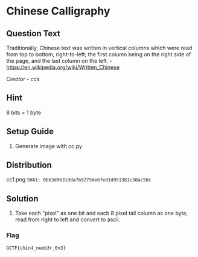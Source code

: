 # Chinese Calligraphy

## Question Text
Traditionally, Chinese text was written in vertical columns which were read from top to bottom, right-to-left; the first column being on the right side of the page, and the last column on the left. -https://en.wikipedia.org/wiki/Written_Chinese 

*Creator - ccs*

## Hint
8 bits = 1 byte

## Setup Guide
1. Generate image with cc.py

## Distribution
cc1.png `SHA1: 0bb3d0631dda7b92756e6fed1d951381c38ac58c`

## Solution
1. Take each "pixel" as one bit and each 8 pixel tall column as one byte, read from right to left and convert to ascii.

### Flag
`GCTF{chin4_numb3r_0n3}`